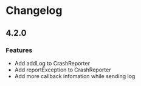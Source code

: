 # Changelog

## 4.2.0

### Features

- Add addLog to CrashReporter
- Add reportException to CrashReporter
- Add more callback infomation while sending log
